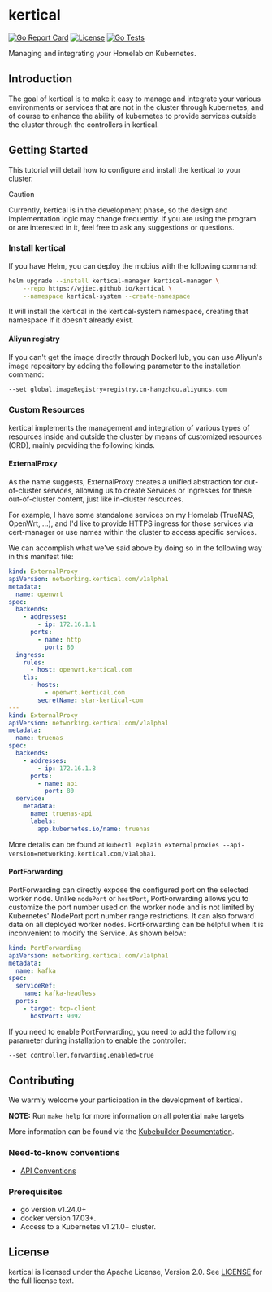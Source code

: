 # kertical
[![Go Report Card](https://goreportcard.com/badge/github.com/wjiec/kertical)](https://goreportcard.com/report/github.com/wjiec/kertical)
[![License](https://img.shields.io/badge/license-Apache%202-4EB1BA.svg)](https://www.apache.org/licenses/LICENSE-2.0.html)
[![Go Tests](https://github.com/wjiec/kertical/actions/workflows/test.yml/badge.svg)](https://github.com/wjiec/kertical/actions/workflows/test.yml)

Managing and integrating your Homelab on Kubernetes.


## Introduction

The goal of kertical is to make it easy to manage and integrate your various
environments or services that are not in the cluster through kubernetes, and
of course to enhance the ability of kubernetes to provide services outside the
cluster through the controllers in kertical.


## Getting Started

This tutorial will detail how to configure and install the kertical to your cluster.

> [!CAUTION]
> Currently, kertical is in the development phase, so the design and implementation logic
> may change frequently. If you are using the program or are interested in it, feel free
> to ask any suggestions or questions.

### Install kertical

If you have Helm, you can deploy the mobius with the following command:
```bash
helm upgrade --install kertical-manager kertical-manager \
    --repo https://wjiec.github.io/kertical \
    --namespace kertical-system --create-namespace
```

It will install the kertical in the kertical-system namespace, creating that namespace if it doesn't already exist.

#### Aliyun registry

If you can't get the image directly through DockerHub, you can use Aliyun's image repository
by adding the following parameter to the installation command:
```bash
--set global.imageRegistry=registry.cn-hangzhou.aliyuncs.com
```

### Custom Resources

kertical implements the management and integration of various types of resources
inside and outside the cluster by means of customized resources (CRD), mainly providing
the following kinds.

#### ExternalProxy

As the name suggests, ExternalProxy creates a unified abstraction for out-of-cluster services, allowing
us to create Services or Ingresses for these out-of-cluster content, just like in-cluster resources.

For example, I have some standalone services on my Homelab (TrueNAS, OpenWrt, ...), and I'd like to
provide HTTPS ingress for those services via cert-manager or use names within the cluster to access
specific services.

We can accomplish what we've said above by doing so in the following way in this manifest file:
```yaml
kind: ExternalProxy
apiVersion: networking.kertical.com/v1alpha1
metadata:
  name: openwrt
spec:
  backends:
    - addresses:
        - ip: 172.16.1.1
      ports:
        - name: http
          port: 80
  ingress:
    rules:
      - host: openwrt.kertical.com
    tls:
      - hosts:
          - openwrt.kertical.com
        secretName: star-kertical-com
---
kind: ExternalProxy
apiVersion: networking.kertical.com/v1alpha1
metadata:
  name: truenas
spec:
  backends:
    - addresses:
        - ip: 172.16.1.8
      ports:
        - name: api
          port: 80
  service:
    metadata:
      name: truenas-api
      labels:
        app.kubernetes.io/name: truenas
```
More details can be found at `kubectl explain externalproxies --api-version=networking.kertical.com/v1alpha1`.

#### PortForwarding

PortForwarding can directly expose the configured port on the selected worker node. Unlike `nodePort` or `hostPort`,
PortForwarding allows you to customize the port number used on the worker node and is not limited by
Kubernetes' NodePort port number range restrictions. It can also forward data on all deployed worker nodes.
PortForwarding can be helpful when it is inconvenient to modify the Service. As shown below:
```yaml
kind: PortForwarding
apiVersion: networking.kertical.com/v1alpha1
metadata:
  name: kafka
spec:
  serviceRef:
    name: kafka-headless
  ports:
    - target: tcp-client
      hostPort: 9092
```

If you need to enable PortForwarding, you need to add the following parameter
during installation to enable the controller:
```bash
--set controller.forwarding.enabled=true
```


## Contributing

We warmly welcome your participation in the development of kertical.

**NOTE:** Run `make help` for more information on all potential `make` targets

More information can be found via the [Kubebuilder Documentation](https://book.kubebuilder.io/introduction.html).

### Need-to-know conventions

* [API Conventions](https://github.com/kubernetes/community/blob/master/contributors/devel/sig-architecture/api-conventions.md)

### Prerequisites
- go version v1.24.0+
- docker version 17.03+.
- Access to a Kubernetes v1.21.0+ cluster.


## License

kertical is licensed under the Apache License, Version 2.0. See [LICENSE](LICENSE) for the full license text.
